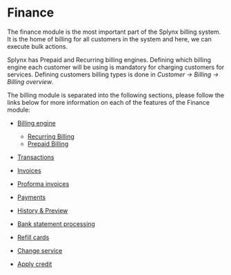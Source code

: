 Finance
=======

The finance module is the most important part of the Splynx billing system. It is the home of billing for all customers in the system and here, we can execute bulk actions.

Splynx has Prepaid and Recurring billing engines. Defining which billing engine each customer will be using is mandatory for charging customers for services. Defining customers billing types is done in _Customer → Billing → Billing overview_.

The billing module is separated into the following sections, please follow the links below for more information on each of the features of the Finance module:

* [ Billing engine](finance/billing_engine/billing_engine.md)

  * [Recurring Billing](finance/billing_engine/recurring/recurring_billing.md)
  * [Prepaid Billing](finance/billing_engine/prepaid/prepaid_billing.md)
  

* [ Transactions](finance/transactions/transactions.md)

* [ Invoices](finance/invoices/invoices.md)

* [ Proforma invoices](finance/proforma_invoices/proforma_invoices.md)

* [ Payments](finance/payments/payments.md)

* [ History & Preview](finance/history_and_preview/history_and_preview.md)

* [ Bank statement processing](finance/bank_statement_processing/bank_statement_processing.md)

* [ Refill cards](finance/refill_cards/refill_cards.md)

* [ Change service](finance/change_service/change_service.md)

* [ Apply credit](finance/apply_credit/apply_credit.md)
